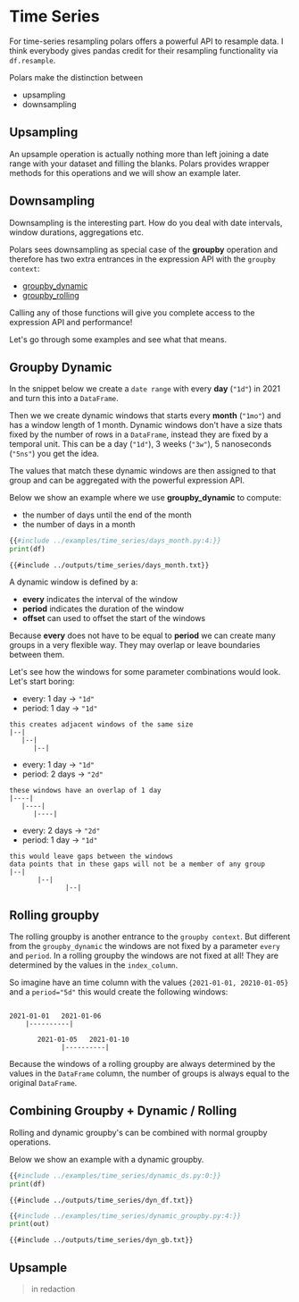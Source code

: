 # Time Series

For time-series resampling polars offers a powerful API to resample data. I think everybody gives pandas credit for
their resampling functionality via `df.resample`.

Polars make the distinction between

- upsampling
- downsampling

## Upsampling

An upsample operation is actually nothing more than left joining a date range with your dataset and filling the blanks.
Polars provides wrapper methods for this operations and we will show an example later.

## Downsampling

Downsampling is the interesting part. How do you deal with date intervals, window durations, aggregations etc.

Polars sees downsampling as special case of the **groupby** operation and therefore has two extra entrances in the
expression API with the `groupby context`:

- [groupby_dynamic](POLARS_PY_REF_GUIDE/api/polars.DataFrame.groupby_dynamic.html)
- [groupby_rolling](POLARS_PY_REF_GUIDE/api/polars.DataFrame.groupby_rolling.html)

Calling any of those functions will give you complete access to the expression API and performance!

Let's go through some examples and see what that means.

## Groupby Dynamic

In the snippet below we create a `date range` with every **day** (`"1d"`) in 2021 and turn this into a `DataFrame`.

Then we we create dynamic windows that starts every **month** (`"1mo"`) and has a window length of 1 month. Dynamic windows
don't have a size thats fixed by the number of rows in a `DataFrame`, instead they are fixed by a temporal unit. This can
be a day (`"1d"`), 3 weeks (`"3w"`), 5 nanoseconds (`"5ns"`) you get the idea.

The values that match these dynamic windows are then assigned to that group and can be aggregated with the powerful expression API.

Below we show an example where we use **groupby_dynamic** to compute:

- the number of days until the end of the month
- the number of days in a month

```python
{{#include ../examples/time_series/days_month.py:4:}}
print(df)
```

```text
{{#include ../outputs/time_series/days_month.txt}}
```

A dynamic window is defined by a:

- **every** indicates the interval of the window
- **period** indicates the duration of the window
- **offset** can used to offset the start of the windows

Because **every** does not have to be equal to **period** we can create many groups in a very flexible way. They may overlap
or leave boundaries between them.

Let's see how the windows for some parameter combinations would look. Let's start boring:

>

- every:  1 day -> `"1d"`
- period:  1 day -> `"1d"`

```text
this creates adjacent windows of the same size
|--|
   |--|
      |--|
```

>

- every:  1 day -> `"1d"`
- period:  2 days -> `"2d"`

```text
these windows have an overlap of 1 day 
|----|
   |----|
      |----|
```

>

- every:  2 days -> `"2d"`
- period:  1 day -> `"1d"`

```text
this would leave gaps between the windows
data points that in these gaps will not be a member of any group
|--|
       |--|
              |--|
```

## Rolling groupby

The rolling groupby is another entrance to the `groupby context`. But different from the `groupby_dynamic` the windows are
not fixed by a parameter `every` and `period`. In a rolling groupby the windows are not fixed at all! They are determined
by the values in the `index_column`.

So imagine have an time column with the values `{2021-01-01, 20210-01-05}` and a `period="5d"` this would create the following
windows:

```text

2021-01-01   2021-01-06
    |----------|
               
       2021-01-05   2021-01-10
             |----------| 
```

Because the windows of a rolling groupby are always determined by the values in the `DataFrame` column, the number of
groups is always equal to the original `DataFrame`.

## Combining Groupby + Dynamic / Rolling

Rolling and dynamic groupby's can be combined with normal groupby operations.

Below we show an example with a dynamic groupby.

```python
{{#include ../examples/time_series/dynamic_ds.py:0:}}
print(df)
```

```text
{{#include ../outputs/time_series/dyn_df.txt}}
```

```python
{{#include ../examples/time_series/dynamic_groupby.py:4:}}
print(out)
```

```text
{{#include ../outputs/time_series/dyn_gb.txt}}
```

## Upsample

> in redaction
